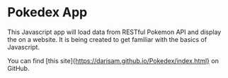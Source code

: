 # Pokedex App

This Javascript app will load data from  RESTful Pokemon API and display the on a website. It is being created to get familiar with the basics of Javascript. 

You can find [this site]{https://darisam.github.io/Pokedex/index.html} on GitHub.
